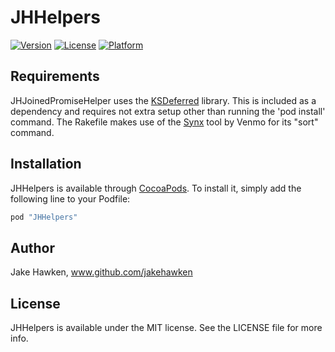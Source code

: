 # JHHelpers

[![Version](https://img.shields.io/cocoapods/v/JHHelpers.svg?style=flat)](http://cocoapods.org/pods/JHHelpers)
[![License](https://img.shields.io/cocoapods/l/JHHelpers.svg?style=flat)](http://cocoapods.org/pods/JHHelpers)
[![Platform](https://img.shields.io/cocoapods/p/JHHelpers.svg?style=flat)](http://cocoapods.org/pods/JHHelpers)

## Requirements

JHJoinedPromiseHelper uses the [KSDeferred](https://github.com/kseebaldt/deferred) library. This is included as a dependency and requires not extra setup other than running the 'pod install' command.
The Rakefile makes use of the [Synx](https://github.com/venmo/synx) tool by Venmo for its "sort" command.

## Installation

JHHelpers is available through [CocoaPods](http://cocoapods.org). To install
it, simply add the following line to your Podfile:

```ruby
pod "JHHelpers"
```

## Author

Jake Hawken, www.github.com/jakehawken

## License

JHHelpers is available under the MIT license. See the LICENSE file for more info.
